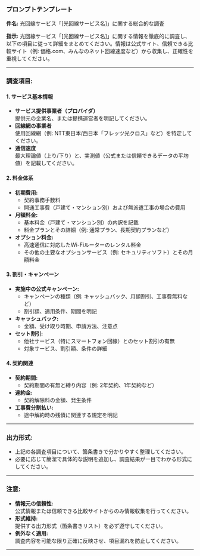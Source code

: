 ### プロンプトテンプレート

**件名:** 光回線サービス「[光回線サービス名]」に関する総合的な調査

**指示:**
光回線サービス「[光回線サービス名]」に関する情報を徹底的に調査し、以下の項目に従って詳細をまとめてください。情報は公式サイト、信頼できる比較サイト（例: 価格.com、みんなのネット回線速度など）から収集し、正確性を重視してください。

---

### 調査項目:

#### 1. サービス基本情報
- **サービス提供事業者（プロバイダ）**  
  提供元の企業名、または提携運営者を明記してください。
- **回線網の事業者**  
  使用回線網（例: NTT東日本/西日本「フレッツ光クロス」など）を特定してください。
- **通信速度**  
  最大理論値（上り/下り）と、実測値（公式または信頼できるデータの平均値）を記載してください。

#### 2. 料金体系
- **初期費用:**
  - 契約事務手数料  
  - 開通工事費（戸建て・マンション別）および無派遣工事の場合の費用
- **月額料金:**
  - 基本料金（戸建て・マンション別）の内訳を記載
  - 料金プランとその詳細（例: 通常プラン、長期契約プランなど）
- **オプション料金:**
  - 高速通信に対応したWi-Fiルーターのレンタル料金
  - その他の主要なオプションサービス（例: セキュリティソフト）とその月額料金

#### 3. 割引・キャンペーン
- **実施中の公式キャンペーン:**
  - キャンペーンの種類（例: キャッシュバック、月額割引、工事費無料など）
  - 割引額、適用条件、期間を明記
- **キャッシュバック:**
  - 金額、受け取り時期、申請方法、注意点
- **セット割引:**
  - 他社サービス（特にスマートフォン回線）とのセット割引の有無
  - 対象サービス、割引額、条件の詳細

#### 4. 契約関連
- **契約期間:**
  - 契約期間の有無と縛り内容（例: 2年契約、1年契約など）
- **違約金:**
  - 契約解除料の金額、発生条件
- **工事費分割払い:**
  - 途中解約時の残債に関連する規定を明記

---

### 出力形式:

- 上記の各調査項目について、箇条書きで分かりやすく整理してください。
- 必要に応じて簡潔で具体的な説明を追加し、調査結果が一目でわかる形式にしてください。

---

### 注意:

- **情報元の信頼性:**  
  公式情報または信頼できる比較サイトからのみ情報収集を行ってください。
- **形式維持:**  
  提供する出力形式（箇条書きリスト）を必ず遵守してください。
- **例外なく適用:**  
  調査内容を可能な限り正確に反映させ、項目漏れを防止してください。

---

